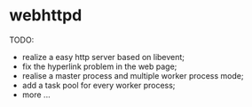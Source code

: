 # webhttpd

TODO:
- realize a easy http server based on libevent;
- fix the hyperlink problem in the web page;
- realise a master process and multiple worker process mode;
- add a task pool for every worker process;
- more ...

